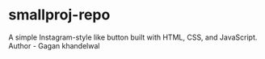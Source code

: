 # smallproj-repo
A simple Instagram-style like button built with HTML, CSS, and JavaScript.
<br>
Author - Gagan khandelwal
